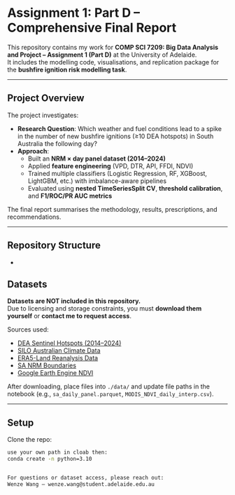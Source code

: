 # Assignment 1: Part D – Comprehensive Final Report

This repository contains my work for **COMP SCI 7209: Big Data Analysis and Project – Assignment 1 (Part D)** at the University of Adelaide.  
It includes the modelling code, visualisations, and replication package for the **bushfire ignition risk modelling task**.

---

##  Project Overview
The project investigates:
- **Research Question**: Which weather and fuel conditions lead to a spike in the number of new bushfire ignitions (≥10 DEA hotspots) in South Australia the following day?  
- **Approach**:  
  - Built an **NRM × day panel dataset (2014–2024)**  
  - Applied **feature engineering** (VPD, DTR, API, FFDI, NDVI)  
  - Trained multiple classifiers (Logistic Regression, RF, XGBoost, LightGBM, etc.) with imbalance-aware pipelines  
  - Evaluated using **nested TimeSeriesSplit CV**, **threshold calibration**, and **F1/ROC/PR AUC metrics**

The final report summarises the methodology, results, prescriptions, and recommendations.

---

## Repository Structure

-

## Datasets

 **Datasets are NOT included in this repository.**  
Due to licensing and storage constraints, you must **download them yourself** or **contact me to request access**.

Sources used:
- [DEA Sentinel Hotspots (2014–2024)](https://www.ga.gov.au/scientific-topics/dea/dea-data-and-products/dea-hotspots)  
- [SILO Australian Climate Data](https://www.longpaddock.qld.gov.au/silo/)  
- [ERA5-Land Reanalysis Data](https://cds.climate.copernicus.eu/datasets/reanalysis-era5-land-timeseries?tab=download)  
- [SA NRM Boundaries](https://www.waterconnect.sa.gov.au)  
- [Google Earth Engine NDVI](https://developers.google.com/earth-engine/datasets/tags/vegetation-indices)  

 After downloading, place files into `./data/` and update file paths in the notebook (e.g., `sa_daily_panel.parquet`, `MODIS_NDVI_daily_interp.csv`).

---

##  Setup

Clone the repo:
```bash
use your own path in cloab then:
conda create -n python=3.10


For questions or dataset access, please reach out:
Wenze Wang – wenze.wang@student.adelaide.edu.au

